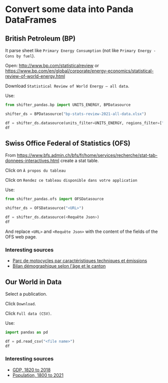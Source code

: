# Convert some data into Panda DataFrames

## British Petroleum (BP)

It parse sheet like `Primary Energy Consumption` (not like `Primary Energy - Cons by fuel`).

Open: http://www.bp.com/statisticalreview
or https://www.bp.com/en/global/corporate/energy-economics/statistical-review-of-world-energy.html

Download `Statistical Review of World Energy – all data`.

Use:

```python
from shifter_pandas.bp import UNITS_ENERGY, BPDatasource

shifter_ds = BPDatasource("bp-stats-review-2021-all-data.xlsx")

df = shifter_ds.datasource(units_filter=UNITS_ENERGY, regions_filter=["Switzerland"])
df
```

## Swiss Office Federal of Statistics (OFS)

From https://www.bfs.admin.ch/bfs/fr/home/services/recherche/stat-tab-donnees-interactives.html
create a stat table.

Click on `À propos du tableau`

Click on `Rendez ce tableau disponible dans votre application`

Use:

```python
from shifter_pandas.ofs import OFSDatasource

shifter_ds = OFSDatasource("<URL>")

df = shifter_ds.datasource(<Requête Json>)
df
```

And replace `<URL>` and `<Requête Json>` with the content of the fields of the OFS web page.

### Interesting sources

- [Parc de motocycles par caractéristiques techniques et émissions](https://www.pxweb.bfs.admin.ch/pxweb/fr/px-x-1103020100_165/-/px-x-1103020100_165.px/)
- [Bilan démographique selon l'âge et le canton](https://www.pxweb.bfs.admin.ch/pxweb/fr/px-x-0102020000_104/-/px-x-0102020000_104.px/)

## Our World in Data

Select a publication.

Click `Download`.

Click `Full data (CSV)`.

Use:

```python
import pandas as pd

df = pd.read_csv("<file name>")
df
```

### Interesting sources

- [GDP, 1820 to 2018](https://ourworldindata.org/grapher/gdp-world-regions-stacked-area)
- [Population, 1800 to 2021](https://ourworldindata.org/grapher/population-since-1800)
